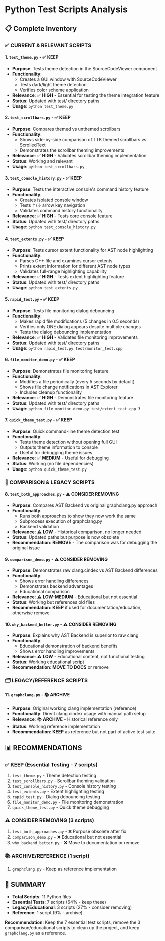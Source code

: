 # Python Test Scripts Analysis

## 📋 Complete Inventory

### ✅ **CURRENT & RELEVANT SCRIPTS**

#### 1. **`test_theme.py`** - ✅ **KEEP** 
- **Purpose**: Tests theme detection in the SourceCodeViewer component
- **Functionality**: 
  - Creates a GUI window with SourceCodeViewer
  - Tests dark/light theme detection
  - Verifies color scheme application
- **Relevance**: ✅ **HIGH** - Essential for testing the theme integration feature
- **Status**: Updated with test/ directory paths
- **Usage**: `python test_theme.py`

#### 2. **`test_scrollbars.py`** - ✅ **KEEP**
- **Purpose**: Compares themed vs unthemed scrollbars
- **Functionality**:
  - Shows side-by-side comparison of TTK themed scrollbars vs ScrolledText
  - Demonstrates the scrollbar theming improvements
- **Relevance**: ✅ **HIGH** - Validates scrollbar theming implementation
- **Status**: Working and relevant
- **Usage**: `python test_scrollbars.py`

#### 3. **`test_console_history.py`** - ✅ **KEEP**
- **Purpose**: Tests the interactive console's command history feature
- **Functionality**:
  - Creates isolated console window
  - Tests ↑/↓ arrow key navigation
  - Validates command history functionality
- **Relevance**: ✅ **HIGH** - Tests core console feature
- **Status**: Updated with test/ directory paths
- **Usage**: `python test_console_history.py`

#### 4. **`test_extents.py`** - ✅ **KEEP**
- **Purpose**: Tests cursor extent functionality for AST node highlighting
- **Functionality**:
  - Parses C++ file and examines cursor extents
  - Prints extent information for different AST node types
  - Validates full-range highlighting capability
- **Relevance**: ✅ **HIGH** - Tests extent highlighting feature
- **Status**: Updated with test/ directory paths
- **Usage**: `python test_extents.py`

#### 5. **`rapid_test.py`** - ✅ **KEEP**
- **Purpose**: Tests file monitoring dialog debouncing
- **Functionality**:
  - Makes rapid file modifications (5 changes in 0.5 seconds)
  - Verifies only ONE dialog appears despite multiple changes
  - Tests the dialog debouncing implementation
- **Relevance**: ✅ **HIGH** - Validates file monitoring improvements
- **Status**: Updated with test/ directory paths
- **Usage**: `python rapid_test.py test/monitor_test.cpp`

#### 6. **`file_monitor_demo.py`** - ✅ **KEEP**
- **Purpose**: Demonstrates file monitoring feature
- **Functionality**:
  - Modifies a file periodically (every 5 seconds by default)
  - Shows file change notifications in AST Explorer
  - Includes cleanup functionality
- **Relevance**: ✅ **HIGH** - Demonstrates file monitoring feature
- **Status**: Updated with test/ directory paths
- **Usage**: `python file_monitor_demo.py test/extent_test.cpp 3`

#### 7. **`quick_theme_test.py`** - ✅ **KEEP**
- **Purpose**: Quick command-line theme detection test
- **Functionality**:
  - Tests theme detection without opening full GUI
  - Outputs theme information to console
  - Useful for debugging theme issues
- **Relevance**: ✅ **MEDIUM** - Useful for debugging
- **Status**: Working (no file dependencies)
- **Usage**: `python quick_theme_test.py`

### 🤔 **COMPARISON & LEGACY SCRIPTS**

#### 8. **`test_both_approaches.py`** - ⚠️ **CONSIDER REMOVING**
- **Purpose**: Compares AST Backend vs original graphclang.py approach
- **Functionality**:
  - Runs both approaches to show they now work the same
  - Subprocess execution of graphclang.py
  - Backend validation
- **Relevance**: ⚠️ **LOW** - Historical comparison, no longer needed
- **Status**: Updated paths but purpose is now obsolete
- **Recommendation**: **REMOVE** - The comparison was for debugging the original issue

#### 9. **`comparison_demo.py`** - ⚠️ **CONSIDER REMOVING**
- **Purpose**: Demonstrates raw clang.cindex vs AST Backend differences
- **Functionality**:
  - Shows error handling differences
  - Demonstrates backend advantages
  - Educational comparison
- **Relevance**: ⚠️ **LOW-MEDIUM** - Educational but not essential
- **Status**: Working but references old files
- **Recommendation**: **KEEP** if used for documentation/education, otherwise remove

#### 10. **`why_backend_better.py`** - ⚠️ **CONSIDER REMOVING**
- **Purpose**: Explains why AST Backend is superior to raw clang
- **Functionality**:
  - Educational demonstration of backend benefits
  - Shows error handling improvements
- **Relevance**: ⚠️ **LOW** - Educational content, not functional testing
- **Status**: Working educational script
- **Recommendation**: **MOVE TO DOCS** or remove

### 🗂️ **LEGACY/REFERENCE SCRIPTS**

#### 11. **`graphclang.py`** - 📚 **ARCHIVE**
- **Purpose**: Original working clang implementation (reference)
- **Functionality**: Direct clang.cindex usage with manual path setup
- **Relevance**: 📚 **ARCHIVE** - Historical reference only
- **Status**: Working reference implementation
- **Recommendation**: **KEEP** as reference but not part of active test suite

## 📊 **RECOMMENDATIONS**

### ✅ **KEEP (Essential Testing - 7 scripts)**
1. `test_theme.py` - Theme detection testing
2. `test_scrollbars.py` - Scrollbar theming validation  
3. `test_console_history.py` - Console history testing
4. `test_extents.py` - Extent highlighting testing
5. `rapid_test.py` - Dialog debouncing testing
6. `file_monitor_demo.py` - File monitoring demonstration
7. `quick_theme_test.py` - Quick theme debugging

### ⚠️ **CONSIDER REMOVING (3 scripts)**
1. `test_both_approaches.py` - ❌ Purpose obsolete after fix
2. `comparison_demo.py` - ❌ Educational but not essential
3. `why_backend_better.py` - ❌ Move to documentation or remove

### 📚 **ARCHIVE/REFERENCE (1 script)**
1. `graphclang.py` - Keep as reference implementation

## 🎯 **SUMMARY**

- **Total Scripts**: 11 Python files
- **Essential Tests**: 7 scripts (64% - keep these)
- **Legacy/Educational**: 3 scripts (27% - consider removing)
- **Reference**: 1 script (9% - archive)

**Recommendation**: Keep the 7 essential test scripts, remove the 3 comparison/educational scripts to clean up the project, and keep `graphclang.py` as a reference.
